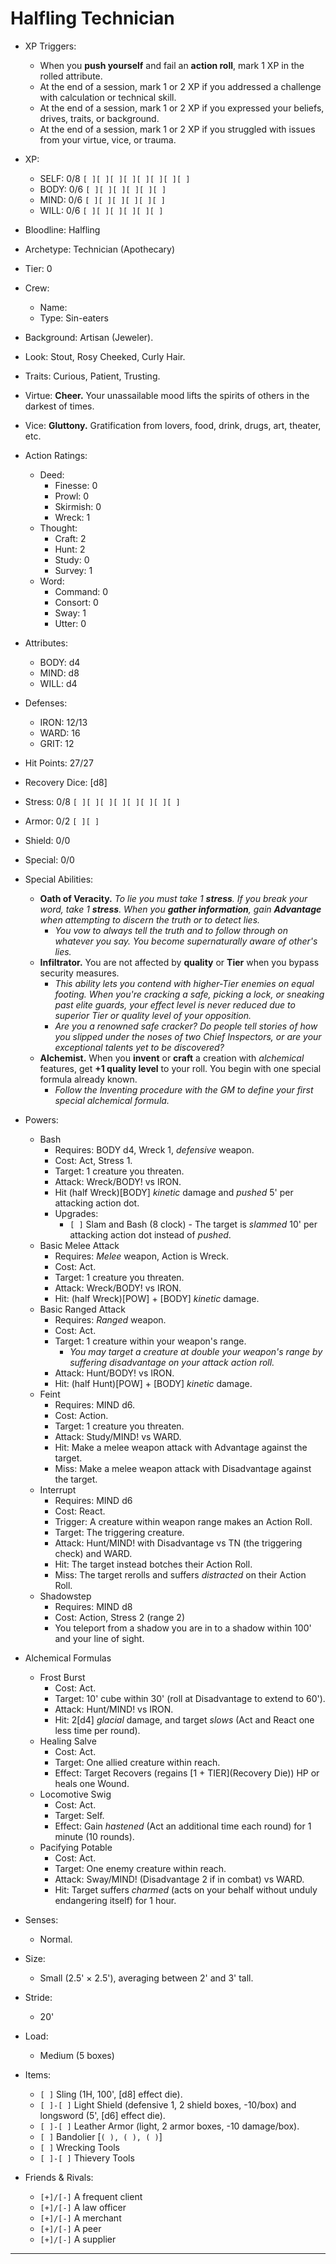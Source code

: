# Halfling Technician

- XP Triggers:
    - When you **push yourself** and fail an **action roll**, mark 1 XP in the rolled attribute.
    - At the end of a session, mark 1 or 2 XP if you addressed a challenge with calculation or technical skill.
    - At the end of a session, mark 1 or 2 XP if you expressed your beliefs, drives, traits, or background.
    - At the end of a session, mark 1 or 2 XP if you struggled with issues from your virtue, vice, or trauma.
- XP:
    - SELF: 0/8 `[ ][ ][ ][ ][ ][ ][ ][ ]`
    - BODY: 0/6 `[ ][ ][ ][ ][ ][ ]`
    - MIND: 0/6 `[ ][ ][ ][ ][ ][ ]`
    - WILL: 0/6 `[ ][ ][ ][ ][ ][ ]`

- Bloodline: Halfling
- Archetype: Technician (Apothecary)
- Tier: 0
- Crew:
    - Name:
    - Type: Sin-eaters
- Background: Artisan (Jeweler).
- Look: Stout, Rosy Cheeked, Curly Hair.
- Traits: Curious, Patient, Trusting.
- Virtue: **Cheer.** Your unassailable mood lifts the spirits of others in the darkest of times.
- Vice: **Gluttony.** Gratification from lovers, food, drink, drugs, art, theater, etc.

- Action Ratings:
    - Deed:
        - Finesse: 0
        - Prowl: 0
        - Skirmish: 0
        - Wreck: 1
    - Thought:
        - Craft: 2
        - Hunt: 2
        - Study: 0
        - Survey: 1
    - Word:
        - Command: 0
        - Consort: 0
        - Sway: 1
        - Utter: 0
- Attributes:
    - BODY: d4
    - MIND: d8
    - WILL: d4
- Defenses:
    - IRON: 12/13
    - WARD: 16
    - GRIT: 12

- Hit Points: 27/27
- Recovery Dice: [d8]
- Stress: 0/8 `[ ][ ][ ][ ][ ][ ][ ][ ]`
- Armor: 0/2 `[ ][ ]`
- Shield: 0/0
- Special: 0/0

- Special Abilities:
    - **Oath of Veracity.** *To lie you must take 1 **stress**. If you break your word, take 1 **stress**. When you **gather information**, gain **Advantage** when attempting to discern the truth or to detect lies.*
        - *You vow to always tell the truth and to follow through on whatever you say. You become supernaturally aware of other's lies.*
    - **Infiltrator.** You are not affected by **quality** or **Tier** when you bypass security measures.
        - *This ability lets you contend with higher-Tier enemies on equal footing. When you're cracking a safe, picking a lock, or sneaking past elite guards, your effect level is never reduced due to superior Tier or quality level of your opposition.*
        - *Are you a renowned safe cracker? Do people tell stories of how you slipped under the noses of two Chief Inspectors, or are your exceptional talents yet to be discovered?*
    - **Alchemist.** When you **invent** or **craft** a creation with *alchemical* features, get **+1 quality level** to your roll. You begin with one special formula already known.
        - *Follow the Inventing procedure with the GM to define your first special alchemical formula.*

- Powers:
    - Bash
        - Requires: BODY d4, Wreck 1, *defensive* weapon.
        - Cost: Act, Stress 1.
        - Target: 1 creature you threaten.
        - Attack: Wreck/BODY! vs IRON.
        - Hit (half Wreck)[BODY] *kinetic* damage and *pushed* 5' per attacking action dot.
        - Upgrades:
            - `[ ]` Slam and Bash (8 clock) - The target is *slammed* 10' per attacking action dot instead of *pushed*.
    - Basic Melee Attack
        - Requires: *Melee* weapon, Action is Wreck.
        - Cost: Act.
        - Target: 1 creature you threaten.
        - Attack: Wreck/BODY! vs IRON.
        - Hit: (half Wreck)[POW] + [BODY] *kinetic* damage.
    - Basic Ranged Attack
        - Requires: *Ranged* weapon.
        - Cost: Act.
        - Target: 1 creature within your weapon's range.
            - *You may target a creature at double your weapon's range by suffering disadvantage on your attack action roll.*
        - Attack: Hunt/BODY! vs IRON.
        - Hit: (half Hunt)[POW] + [BODY] *kinetic* damage.
    - Feint
        - Requires: MIND d6.
        - Cost: Action.
        - Target: 1 creature you threaten.
        - Attack: Study/MIND! vs WARD.
        - Hit: Make a melee weapon attack with Advantage against the target.
        - Miss: Make a melee weapon attack with Disadvantage against the target.
    - Interrupt
        - Requires: MIND d6
        - Cost: React.
        - Trigger: A creature within weapon range makes an Action Roll.
        - Target: The triggering creature.
        - Attack: Hunt/MIND! with Disadvantage vs TN (the triggering check) and WARD.
        - Hit: The target instead botches their Action Roll.
        - Miss: The target rerolls and suffers *distracted* on their Action Roll.
    - Shadowstep
        - Requires: MIND d8
        - Cost: Action, Stress 2 (range 2)
        - You teleport from a shadow you are in to a shadow within 100' and your line of sight.

- Alchemical Formulas
    - Frost Burst
        - Cost: Act.
        - Target: 10' cube within 30' (roll at Disadvantage to extend to 60').
        - Attack: Hunt/MIND! vs IRON.
        - Hit: 2[d4] *glacial* damage, and target *slows* (Act and React one less time per round).
    - Healing Salve
        - Cost: Act.
        - Target: One allied creature within reach.
        - Effect: Target Recovers (regains \[1 + TIER\]\(Recovery Die\)) HP or heals one Wound.
    - Locomotive Swig
        - Cost: Act.
        - Target: Self.
        - Effect: Gain *hastened* (Act an additional time each round) for 1 minute (10 rounds).
    - Pacifying Potable
        - Cost: Act.
        - Target: One enemy creature within reach.
        - Attack: Sway/MIND! (Disadvantage 2 if in combat) vs WARD.
        - Hit: Target suffers *charmed* (acts on your behalf without unduly endangering itself) for 1 hour.

- Senses:
    - Normal.
- Size:
    - Small (2.5' × 2.5'), averaging between 2' and 3' tall.
- Stride:
    - 20'
- Load:
    - Medium (5 boxes)
- Items:
    - `[ ]` Sling (1H, 100', [d8] effect die).
    - `[ ]-[ ]` Light Shield (defensive 1, 2 shield boxes, -10/box) and longsword (5', [d6] effect die).
    - `[ ]-[ ]` Leather Armor (light, 2 armor boxes, -10 damage/box).
    - `[ ]` Bandolier \[`( ), ( ), ( )`\]
    - `[ ]` Wrecking Tools
    - `[ ]-[ ]` Thievery Tools

- Friends & Rivals:
    - `[+]/[-]`  A frequent client
    - `[+]/[-]`  A law officer
    - `[+]/[-]`  A merchant
    - `[+]/[-]`  A peer
    - `[+]/[-]`  A supplier

* * * * * * * * * * * * * * * * * * * * * * * * * * * * * * * * * * * * * * * *
